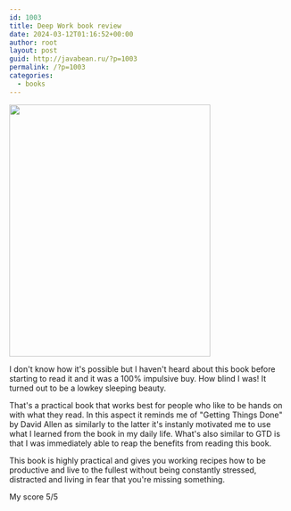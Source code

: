 ```yaml
---
id: 1003
title: Deep Work book review
date: 2024-03-12T01:16:52+00:00
author: root
layout: post
guid: http://javabean.ru/?p=1003
permalink: /?p=1003
categories:
  - books
---
```



<img class="alignleft" width="360" height="452" src="https://m.media-amazon.com/images/I/91nujEwIpYL._AC_UF1000,1000_QL80_.jpg"/>
<p>I don't know how it's possible but I haven't heard about this book before starting to read it and it was a 100% impulsive buy. How blind I was! It turned out to be a lowkey sleeping beauty.</p>

<p>That's a practical book that works best for people who like to be hands on with what they read. In this aspect it reminds me of "Getting Things Done" by David Allen as similarly to the latter it's instanly motivated me to use what I learned from the book in my daily life. What's also similar to GTD is that I was immediately able to reap the benefits from reading this book. </p>

<p>This book is highly practical and gives you working recipes how to be productive and live to the fullest without being constantly stressed, distracted and living in fear that you're missing something.</p>

<p>My score 5/5</p>
